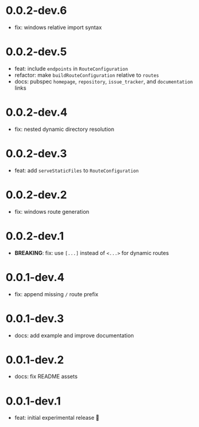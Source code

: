 # 0.0.2-dev.6

- fix: windows relative import syntax

# 0.0.2-dev.5

- feat: include `endpoints` in `RouteConfiguration`
- refactor: make `buildRouteConfiguration` relative to `routes`
- docs: pubspec `homepage`, `repository`, `issue_tracker`, and `documentation` links

# 0.0.2-dev.4

- fix: nested dynamic directory resolution

# 0.0.2-dev.3

- feat: add `serveStaticFiles` to `RouteConfiguration`

# 0.0.2-dev.2

- fix: windows route generation

# 0.0.2-dev.1

- **BREAKING**: fix: use `[...]` instead of `<...>` for dynamic routes

# 0.0.1-dev.4

- fix: append missing `/` route prefix

# 0.0.1-dev.3

- docs: add example and improve documentation

# 0.0.1-dev.2

- docs: fix README assets

# 0.0.1-dev.1

- feat: initial experimental release 🎉
